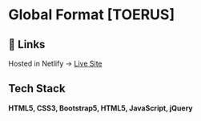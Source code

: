 
# Global Format [TOERUS]




## 🔗 Links
Hosted in Netlify -> [Live Site](https://global-format.netlify.app/)









## Tech Stack

**HTML5, CSS3, Bootstrap5, HTML5, JavaScript, jQuery**

